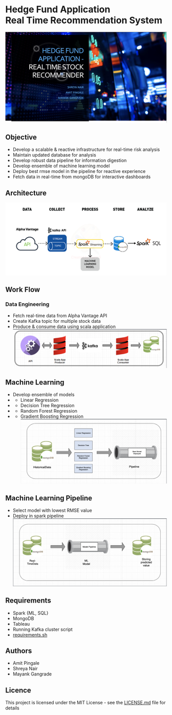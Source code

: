 # Hedge Fund Application <br> Real Time Recommendation System

![alt text](https://github.com/amitpingale92/Big-Data-Scala-Final-Project/blob/master/Images/logo.png "Logo Title")

## Objective
* Develop a scalable & reactive infrastructure for real-time risk analysis
* Maintain updated database for analysis
* Develop robust data pipeline for information digestion
* Develop ensemble of machine learning model 
* Deploy best rmse model in the pipeline for reactive experience
* Fetch data in real-time from mongoDB for interactive dashboards

## Architecture
![alt text](https://github.com/amitpingale92/Big-Data-Scala-Final-Project/blob/master/Images/ScalaProjectArchitecture.png "Architecture")

## Work Flow
### Data Engineering
* Fetch real-time data from Alpha Vantage API
* Create Kafka topic for multiple stock data
* Produce & consume data using scala application
![alt text](https://github.com/amitpingale92/Big-Data-Scala-Final-Project/blob/master/Images/Kafka.png "Kafka")

## Machine Learning
* Develop ensemble of models
* * Linear Regression
* * Decision Tree Regression
* * Random Forest Regression
* * Gradient Boosting Regression
![alt text](https://github.com/amitpingale92/Big-Data-Scala-Final-Project/blob/master/Images/MachineLearning.png "ML Model")

## Machine Learning Pipeline
* Select model with lowest RMSE value
* Deploy in spark pipeline
![alt text](https://github.com/amitpingale92/Big-Data-Scala-Final-Project/blob/master/Images/MachineLearningPipeline.png "Pipeline")

## Requirements
* Spark {ML, SQL}
* MongoDB
* Tableau
* Running Kafka cluster script
* [requirements.sh](https://github.com/amitpingale92/Big-Data-Scala-Final-Project/blob/master/requirements.sh)

## Authors
* Amit Pingale
* Shreya Nair
* Mayank Gangrade

## Licence
This project is licensed under the MIT License - see the [LICENSE.md](https://github.com/amitpingale92/Big-Data-Scala-Final-Project/blob/master/LICENSE) file for details


